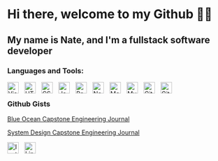 # Hi there, welcome to my Github 👋🏼

## My name is Nate, and I'm a fullstack software developer

### Languages and Tools:

<img align="left" alt="Visual Studio Code" width="26px" src="https://cdn.jsdelivr.net/gh/devicons/devicon/icons/vscode/vscode-original.svg" style="padding-right:10px;" />
<img align="left" alt="HTML5" width="26px" src="https://cdn.jsdelivr.net/gh/devicons/devicon/icons/html5/html5-original.svg" style="padding-right:10px;" />
<img align="left" alt="CSS3" width="26px" src="https://cdn.jsdelivr.net/gh/devicons/devicon/icons/css3/css3-original.svg" style="padding-right:10px;" />
<img align="left" alt="JavaScript" width="26px" src="https://cdn.jsdelivr.net/gh/devicons/devicon/icons/javascript/javascript-original.svg" style="padding-right:10px;" />
<img align="left" alt="React" width="26px" src="https://cdn.jsdelivr.net/gh/devicons/devicon/icons/react/react-original.svg" style="padding-right:10px;" />
<img align="left" alt="Node.js" width="26px" src="https://cdn.jsdelivr.net/gh/devicons/devicon/icons/nodejs/nodejs-original.svg" style="padding-right:10px;" />
<img align="left" alt="MongoDB" width="26px" src="https://cdn.jsdelivr.net/gh/devicons/devicon/icons/mongodb/mongodb-original.svg" style="padding-right:10px;" />
<img align="left" alt="MySQL" width="26px" src="https://cdn.jsdelivr.net/gh/devicons/devicon/icons/mysql/mysql-original.svg" style="padding-right:10px;" />
<img align="left" alt="Git" width="26px" src="https://cdn.jsdelivr.net/gh/devicons/devicon/icons/git/git-original.svg" style="padding-right:10px;" />
<img align="left" alt="GitHub" width="26px" src="https://user-images.githubusercontent.com/3369400/139448065-39a229ba-4b06-434b-bc67-616e2ed80c8f.png" style="padding-right:10px;" />

<br />

### Github Gists

[Blue Ocean Capstone Engineering Journal](https://gist.github.com/nsfoster87/20abbab97acdd667b45fac54355f849c#file-001-blue-ocean-engineering-journal-homepage-md)

[System Design Capstone Engineering Journal](https://gist.github.com/nsfoster87/54eb130b7a2b5638873a3786f9542ed4#file-001-sdc-engineering-journal-md)

[<img align="left" alt="Instagram" width="26px" src="https://cdn.jsdelivr.net/gh/walkxcode/dashboard-icons@master/png/instagram.png" style="padding-right:10px;" />][instagram]
[<img align="left" alt="Linkedin" width="26px" src="https://cdn.jsdelivr.net/gh/walkxcode/dashboard-icons@master/png/linkedin.png" style="padding-right:10px;" />][linkedin]

[linkedin]: https://linkedin.com/in/nate-foster
[instagram]: https://instagram.com/natefosters
